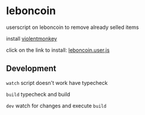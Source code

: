# leboncoin

userscript on leboncoin to remove already selled items

install [violentmonkey](https://violentmonkey.github.io/get-it/#webextension-compatible-browsers)

click on the link to install: [leboncoin.user.js](src/leboncoin.user.js?raw=1)

## Development

`watch` script doesn't work have typecheck

`build` typecheck and build

`dev` watch for changes and execute `build`
